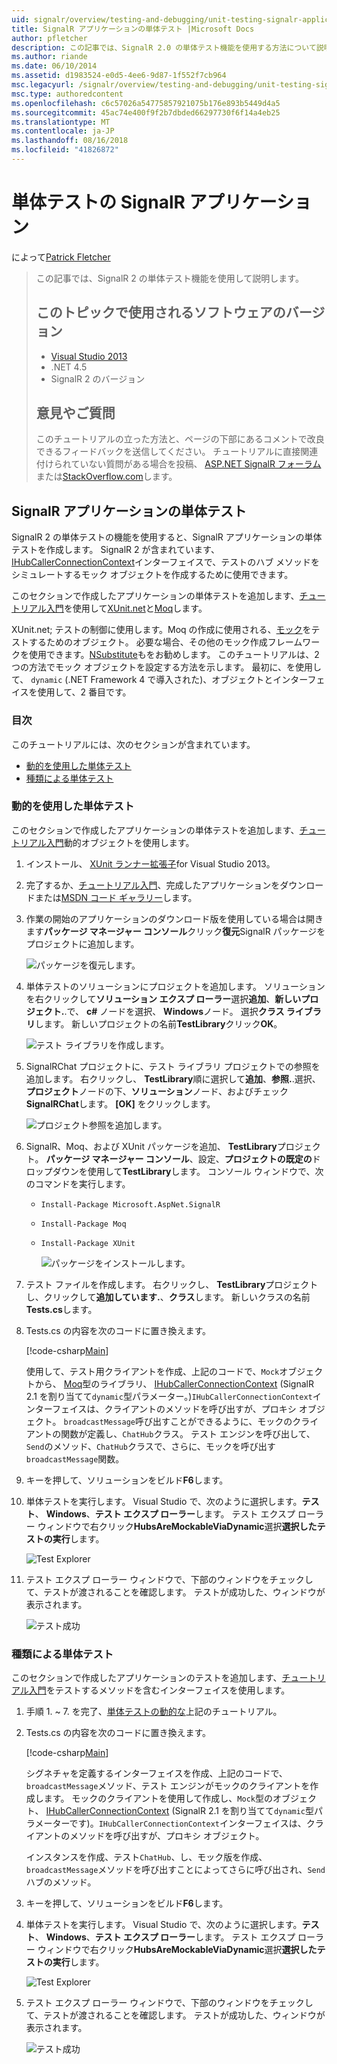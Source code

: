 ```yaml
---
uid: signalr/overview/testing-and-debugging/unit-testing-signalr-applications
title: SignalR アプリケーションの単体テスト |Microsoft Docs
author: pfletcher
description: この記事では、SignalR 2.0 の単体テスト機能を使用する方法について説明します。
ms.author: riande
ms.date: 06/10/2014
ms.assetid: d1983524-e0d5-4ee6-9d87-1f552f7cb964
msc.legacyurl: /signalr/overview/testing-and-debugging/unit-testing-signalr-applications
msc.type: authoredcontent
ms.openlocfilehash: c6c57026a54775857921075b176e893b5449d4a5
ms.sourcegitcommit: 45ac74e400f9f2b7dbded66297730f6f14a4eb25
ms.translationtype: MT
ms.contentlocale: ja-JP
ms.lasthandoff: 08/16/2018
ms.locfileid: "41826872"
---
```

<a name="unit-testing-signalr-applications"></a>単体テストの SignalR アプリケーション
====================
によって[Patrick Fletcher](https://github.com/pfletcher)

> この記事では、SignalR 2 の単体テスト機能を使用して説明します。 
> 
> ## <a name="software-versions-used-in-this-topic"></a>このトピックで使用されるソフトウェアのバージョン
> 
> 
> - [Visual Studio 2013](https://www.microsoft.com/visualstudio/eng/2013-downloads)
> - .NET 4.5
> - SignalR 2 のバージョン
>   
> 
> 
> ## <a name="questions-and-comments"></a>意見やご質問
> 
> このチュートリアルの立った方法と、ページの下部にあるコメントで改良できるフィードバックを送信してください。 チュートリアルに直接関連付けられていない質問がある場合を投稿、 [ASP.NET SignalR フォーラム](https://forums.asp.net/1254.aspx/1?ASP+NET+SignalR)または[StackOverflow.com](http://stackoverflow.com/)します。


<a id="unit"></a>
## <a name="unit-testing-signalr-applications"></a>SignalR アプリケーションの単体テスト

SignalR 2 の単体テストの機能を使用すると、SignalR アプリケーションの単体テストを作成します。 SignalR 2 が含まれています、 [IHubCallerConnectionContext](https://msdn.microsoft.com/library/microsoft.aspnet.signalr.hubs.ihubcallerconnectioncontext(v=vs.118).aspx)インターフェイスで、テストのハブ メソッドをシミュレートするモック オブジェクトを作成するために使用できます。

このセクションで作成したアプリケーションの単体テストを追加します、[チュートリアル入門](../getting-started/tutorial-getting-started-with-signalr.md)を使用して[XUnit.net](https://github.com/xunit/xunit)と[Moq](https://github.com/Moq/moq4)します。

XUnit.net; テストの制御に使用します。Moq の作成に使用される、[モック](http://en.wikipedia.org/wiki/Mock_object)をテストするためのオブジェクト。 必要な場合、その他のモック作成フレームワークを使用できます。[NSubstitute](http://nsubstitute.github.io/)もをお勧めします。 このチュートリアルは、2 つの方法でモック オブジェクトを設定する方法を示します。 最初に、を使用して、 `dynamic` (.NET Framework 4 で導入された)、オブジェクトとインターフェイスを使用して、2 番目です。

### <a name="contents"></a>目次

このチュートリアルには、次のセクションが含まれています。

- [動的を使用した単体テスト](#dynamic)
- [種類による単体テスト](#type)

<a id="dynamic"></a>
### <a name="unit-testing-with-dynamic"></a>動的を使用した単体テスト

このセクションで作成したアプリケーションの単体テストを追加します、[チュートリアル入門](../getting-started/tutorial-getting-started-with-signalr.md)動的オブジェクトを使用します。

1. インストール、 [XUnit ランナー拡張子](https://visualstudiogallery.msdn.microsoft.com/463c5987-f82b-46c8-a97e-b1cde42b9099)for Visual Studio 2013。
2. 完了するか、[チュートリアル入門](../getting-started/tutorial-getting-started-with-signalr.md)、完成したアプリケーションをダウンロードまたは[MSDN コード ギャラリー](https://code.msdn.microsoft.com/SignalR-Getting-Started-b9d18aa9)します。
3. 作業の開始のアプリケーションのダウンロード版を使用している場合は開きます**パッケージ マネージャー コンソール**クリック**復元**SignalR パッケージをプロジェクトに追加します。

    ![パッケージを復元します。](unit-testing-signalr-applications/_static/image1.png)
4. 単体テストのソリューションにプロジェクトを追加します。 ソリューションを右クリックして**ソリューション エクスプ ローラー**選択**追加**、**新しいプロジェクト.**.で、 **c#** ノードを選択、 **Windows**ノード。 選択**クラス ライブラリ**します。 新しいプロジェクトの名前**TestLibrary**クリック**OK**。

    ![テスト ライブラリを作成します。](unit-testing-signalr-applications/_static/image2.png)
5. SignalRChat プロジェクトに、テスト ライブラリ プロジェクトでの参照を追加します。 右クリックし、 **TestLibrary**順に選択して**追加**、**参照.**.選択、**プロジェクト**ノードの下、**ソリューション**ノード、およびチェック**SignalRChat**します。 **[OK]** をクリックします。

    ![プロジェクト参照を追加します。](unit-testing-signalr-applications/_static/image3.png)
6. SignalR、Moq、および XUnit パッケージを追加、 **TestLibrary**プロジェクト。 **パッケージ マネージャー コンソール**、設定、**プロジェクトの既定の**ドロップダウンを使用して**TestLibrary**します。 コンソール ウィンドウで、次のコマンドを実行します。

   - `Install-Package Microsoft.AspNet.SignalR`
   - `Install-Package Moq`
   - `Install-Package XUnit`

     ![パッケージをインストールします。](unit-testing-signalr-applications/_static/image4.png)
7. テスト ファイルを作成します。 右クリックし、 **TestLibrary**プロジェクトし、クリックして**追加しています.**、**クラス**します。 新しいクラスの名前**Tests.cs**します。
8. Tests.cs の内容を次のコードに置き換えます。

    [!code-csharp[Main](unit-testing-signalr-applications/samples/sample1.cs)]

    使用して、テスト用クライアントを作成、上記のコードで、`Mock`オブジェクトから、 [Moq](https://github.com/Moq/moq4)型のライブラリ、 [IHubCallerConnectionContext](https://msdn.microsoft.com/library/microsoft.aspnet.signalr.hubs.ihubcallerconnectioncontext(v=vs.118).aspx) (SignalR 2.1 を割り当てて`dynamic`型パラメーター。)`IHubCallerConnectionContext`インターフェイスは、クライアントのメソッドを呼び出すが、プロキシ オブジェクト。 `broadcastMessage`呼び出すことができるように、モックのクライアントの関数が定義し、`ChatHub`クラス。 テスト エンジンを呼び出して、`Send`のメソッド、`ChatHub`クラスで、さらに、モックを呼び出す`broadcastMessage`関数。
9. キーを押して、ソリューションをビルド**F6**します。
10. 単体テストを実行します。 Visual Studio で、次のように選択します。**テスト**、 **Windows**、**テスト エクスプ ローラー**します。 テスト エクスプ ローラー ウィンドウで右クリック**HubsAreMockableViaDynamic**選択**選択したテストの実行**します。

    ![Test Explorer](unit-testing-signalr-applications/_static/image5.png)
11. テスト エクスプ ローラー ウィンドウで、下部のウィンドウをチェックして、テストが渡されることを確認します。 テストが成功した、ウィンドウが表示されます。

    ![テスト成功](unit-testing-signalr-applications/_static/image6.png)

<a id="type"></a>
### <a name="unit-testing-by-type"></a>種類による単体テスト

このセクションで作成したアプリケーションのテストを追加します、[チュートリアル入門](../getting-started/tutorial-getting-started-with-signalr.md)をテストするメソッドを含むインターフェイスを使用します。

1. 手順 1. ~ 7. を完了、[単体テストの動的な](#dynamic)上記のチュートリアル。
2. Tests.cs の内容を次のコードに置き換えます。

    [!code-csharp[Main](unit-testing-signalr-applications/samples/sample2.cs)]

    シグネチャを定義するインターフェイスを作成、上記のコードで、`broadcastMessage`メソッド、テスト エンジンがモックのクライアントを作成します。 モックのクライアントを使用して作成し、`Mock`型のオブジェクト、 [IHubCallerConnectionContext](https://msdn.microsoft.com/library/microsoft.aspnet.signalr.hubs.ihubcallerconnectioncontext(v=vs.118).aspx) (SignalR 2.1 を割り当てて`dynamic`型パラメーターです)。`IHubCallerConnectionContext`インターフェイスは、クライアントのメソッドを呼び出すが、プロキシ オブジェクト。

    インスタンスを作成、テスト`ChatHub`、し、モック版を作成、`broadcastMessage`メソッドを呼び出すことによってさらに呼び出され、`Send`ハブのメソッド。
3. キーを押して、ソリューションをビルド**F6**します。
4. 単体テストを実行します。 Visual Studio で、次のように選択します。**テスト**、 **Windows**、**テスト エクスプ ローラー**します。 テスト エクスプ ローラー ウィンドウで右クリック**HubsAreMockableViaDynamic**選択**選択したテストの実行**します。

    ![Test Explorer](unit-testing-signalr-applications/_static/image7.png)
5. テスト エクスプ ローラー ウィンドウで、下部のウィンドウをチェックして、テストが渡されることを確認します。 テストが成功した、ウィンドウが表示されます。

    ![テスト成功](unit-testing-signalr-applications/_static/image8.png)
